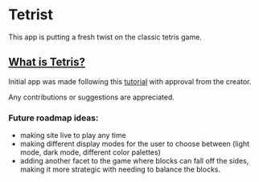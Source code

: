 # Tetrist
This app is putting a fresh twist on the classic tetris game.

## [What is Tetris?](https://en.wikipedia.org/wiki/Tetris)

Initial app was made following this [tutorial](https://github.com/MakeSchool-Tutorials/web-7-react-redux-tetris-app) with approval from the creator.

Any contributions or suggestions are appreciated.

### Future roadmap ideas: 
* making site live to play any time
* making different display modes for the user to choose between (light mode, dark mode, different color palettes)
* adding another facet to the game where blocks can fall off the sides, making it more strategic with needing to balance the blocks.